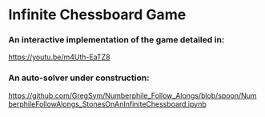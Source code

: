 # Infinite Chessboard Game

### An interactive implementation of the game detailed in:

https://youtu.be/m4Uth-EaTZ8

### An auto-solver under construction: 

https://github.com/GregSym/Numberphile_Follow_Alongs/blob/spoon/NumberphileFollowAlongs_StonesOnAnInfiniteChessboard.ipynb
